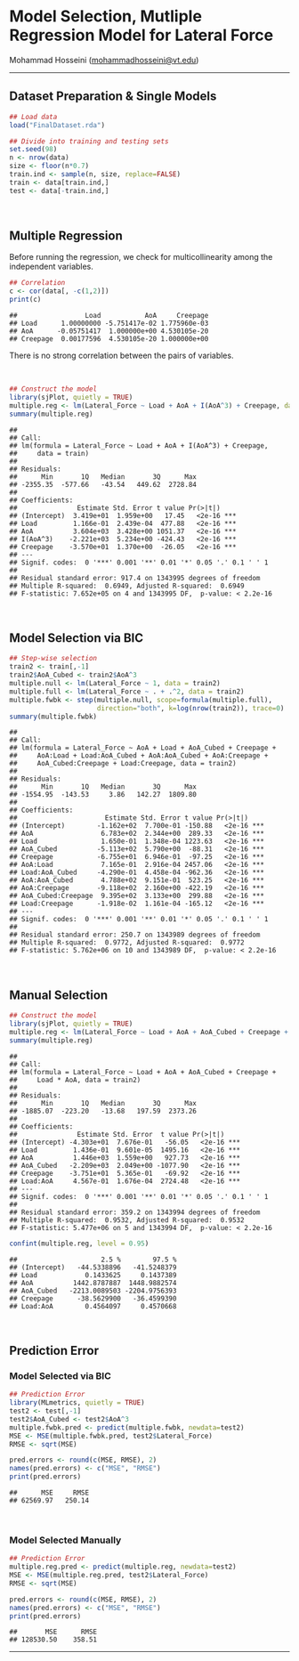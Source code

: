 Model Selection, Mutliple Regression Model for Lateral Force
================
Mohammad Hosseini (<mohammadhosseini@vt.edu>)

-----

## Dataset Preparation & Single Models

``` r
## Load data
load("FinalDataset.rda")

## Divide into training and testing sets
set.seed(98)
n <- nrow(data)
size <- floor(n*0.7)
train.ind <- sample(n, size, replace=FALSE)
train <- data[train.ind,]
test <- data[-train.ind,]
```

<br>

## Multiple Regression

Before running the regression, we check for multicollinearity among the
independent variables.

``` r
## Correlation
c <- cor(data[, -c(1,2)])
print(c)
```

    ##                 Load           AoA     Creepage
    ## Load      1.00000000 -5.751417e-02 1.775960e-03
    ## AoA      -0.05751417  1.000000e+00 4.530105e-20
    ## Creepage  0.00177596  4.530105e-20 1.000000e+00

There is no strong correlation between the pairs of variables.

<br>

``` r
## Construct the model
library(sjPlot, quietly = TRUE)
multiple.reg <- lm(Lateral_Force ~ Load + AoA + I(AoA^3) + Creepage, data = train)
summary(multiple.reg)
```

    ## 
    ## Call:
    ## lm(formula = Lateral_Force ~ Load + AoA + I(AoA^3) + Creepage, 
    ##     data = train)
    ## 
    ## Residuals:
    ##      Min       1Q   Median       3Q      Max 
    ## -2355.35  -577.66   -43.54   449.62  2728.84 
    ## 
    ## Coefficients:
    ##               Estimate Std. Error t value Pr(>|t|)    
    ## (Intercept)  3.419e+01  1.959e+00   17.45   <2e-16 ***
    ## Load         1.166e-01  2.439e-04  477.88   <2e-16 ***
    ## AoA          3.604e+03  3.428e+00 1051.37   <2e-16 ***
    ## I(AoA^3)    -2.221e+03  5.234e+00 -424.43   <2e-16 ***
    ## Creepage    -3.570e+01  1.370e+00  -26.05   <2e-16 ***
    ## ---
    ## Signif. codes:  0 '***' 0.001 '**' 0.01 '*' 0.05 '.' 0.1 ' ' 1
    ## 
    ## Residual standard error: 917.4 on 1343995 degrees of freedom
    ## Multiple R-squared:  0.6949, Adjusted R-squared:  0.6949 
    ## F-statistic: 7.652e+05 on 4 and 1343995 DF,  p-value: < 2.2e-16

<br>

## Model Selection via BIC

``` r
## Step-wise selection
train2 <- train[,-1]
train2$AoA_Cubed <- train2$AoA^3
multiple.null <- lm(Lateral_Force ~ 1, data = train2)
multiple.full <- lm(Lateral_Force ~ . + .^2, data = train2)
multiple.fwbk <- step(multiple.null, scope=formula(multiple.full),
                      direction="both", k=log(nrow(train2)), trace=0)
summary(multiple.fwbk)
```

    ## 
    ## Call:
    ## lm(formula = Lateral_Force ~ AoA + Load + AoA_Cubed + Creepage + 
    ##     AoA:Load + Load:AoA_Cubed + AoA:AoA_Cubed + AoA:Creepage + 
    ##     AoA_Cubed:Creepage + Load:Creepage, data = train2)
    ## 
    ## Residuals:
    ##      Min       1Q   Median       3Q      Max 
    ## -1554.95  -143.53     3.86   142.27  1809.80 
    ## 
    ## Coefficients:
    ##                      Estimate Std. Error t value Pr(>|t|)    
    ## (Intercept)        -1.162e+02  7.700e-01 -150.88   <2e-16 ***
    ## AoA                 6.783e+02  2.344e+00  289.33   <2e-16 ***
    ## Load                1.650e-01  1.348e-04 1223.63   <2e-16 ***
    ## AoA_Cubed          -5.113e+02  5.790e+00  -88.31   <2e-16 ***
    ## Creepage           -6.755e+01  6.946e-01  -97.25   <2e-16 ***
    ## AoA:Load            7.165e-01  2.916e-04 2457.06   <2e-16 ***
    ## Load:AoA_Cubed     -4.290e-01  4.458e-04 -962.36   <2e-16 ***
    ## AoA:AoA_Cubed       4.788e+02  9.151e-01  523.25   <2e-16 ***
    ## AoA:Creepage       -9.118e+02  2.160e+00 -422.19   <2e-16 ***
    ## AoA_Cubed:Creepage  9.395e+02  3.133e+00  299.88   <2e-16 ***
    ## Load:Creepage      -1.918e-02  1.161e-04 -165.12   <2e-16 ***
    ## ---
    ## Signif. codes:  0 '***' 0.001 '**' 0.01 '*' 0.05 '.' 0.1 ' ' 1
    ## 
    ## Residual standard error: 250.7 on 1343989 degrees of freedom
    ## Multiple R-squared:  0.9772, Adjusted R-squared:  0.9772 
    ## F-statistic: 5.762e+06 on 10 and 1343989 DF,  p-value: < 2.2e-16

<br>

## Manual Selection

``` r
## Construct the model
library(sjPlot, quietly = TRUE)
multiple.reg <- lm(Lateral_Force ~ Load + AoA + AoA_Cubed + Creepage + Load*AoA, data = train2)
summary(multiple.reg)
```

    ## 
    ## Call:
    ## lm(formula = Lateral_Force ~ Load + AoA + AoA_Cubed + Creepage + 
    ##     Load * AoA, data = train2)
    ## 
    ## Residuals:
    ##      Min       1Q   Median       3Q      Max 
    ## -1885.07  -223.20   -13.68   197.59  2373.26 
    ## 
    ## Coefficients:
    ##               Estimate Std. Error  t value Pr(>|t|)    
    ## (Intercept) -4.303e+01  7.676e-01   -56.05   <2e-16 ***
    ## Load         1.436e-01  9.601e-05  1495.16   <2e-16 ***
    ## AoA          1.446e+03  1.559e+00   927.73   <2e-16 ***
    ## AoA_Cubed   -2.209e+03  2.049e+00 -1077.90   <2e-16 ***
    ## Creepage    -3.751e+01  5.365e-01   -69.92   <2e-16 ***
    ## Load:AoA     4.567e-01  1.676e-04  2724.48   <2e-16 ***
    ## ---
    ## Signif. codes:  0 '***' 0.001 '**' 0.01 '*' 0.05 '.' 0.1 ' ' 1
    ## 
    ## Residual standard error: 359.2 on 1343994 degrees of freedom
    ## Multiple R-squared:  0.9532, Adjusted R-squared:  0.9532 
    ## F-statistic: 5.477e+06 on 5 and 1343994 DF,  p-value: < 2.2e-16

``` r
confint(multiple.reg, level = 0.95)
```

    ##                     2.5 %        97.5 %
    ## (Intercept)   -44.5338896   -41.5248379
    ## Load            0.1433625     0.1437389
    ## AoA          1442.8787887  1448.9882574
    ## AoA_Cubed   -2213.0089503 -2204.9756393
    ## Creepage      -38.5629900   -36.4599390
    ## Load:AoA        0.4564097     0.4570668

<br>

## Prediction Error

### Model Selected via BIC

``` r
## Prediction Error
library(MLmetrics, quietly = TRUE)
test2 <- test[,-1]
test2$AoA_Cubed <- test2$AoA^3
multiple.fwbk.pred <- predict(multiple.fwbk, newdata=test2)
MSE <- MSE(multiple.fwbk.pred, test2$Lateral_Force)
RMSE <- sqrt(MSE)

pred.errors <- round(c(MSE, RMSE), 2)
names(pred.errors) <- c("MSE", "RMSE")
print(pred.errors)
```

    ##      MSE     RMSE 
    ## 62569.97   250.14

<br>

### Model Selected Manually

``` r
## Prediction Error
multiple.reg.pred <- predict(multiple.reg, newdata=test2)
MSE <- MSE(multiple.reg.pred, test2$Lateral_Force)
RMSE <- sqrt(MSE)

pred.errors <- round(c(MSE, RMSE), 2)
names(pred.errors) <- c("MSE", "RMSE")
print(pred.errors)
```

    ##       MSE      RMSE 
    ## 128530.50    358.51

-----
